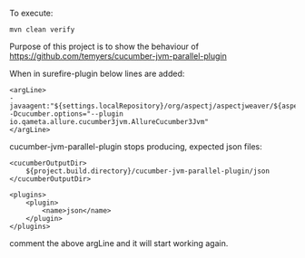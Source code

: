 To execute:

```
mvn clean verify
```

Purpose of this project is to show the behaviour of https://github.com/temyers/cucumber-jvm-parallel-plugin

When in surefire-plugin below lines are added: 

```
<argLine>
-javaagent:"${settings.localRepository}/org/aspectj/aspectjweaver/${aspectj.version}/aspectjweaver-${aspectj.version}.jar"
-Dcucumber.options="--plugin io.qameta.allure.cucumber3jvm.AllureCucumber3Jvm"
</argLine> 
```

cucumber-jvm-parallel-plugin stops producing, expected json files:

```
<cucumberOutputDir>
    ${project.build.directory}/cucumber-jvm-parallel-plugin/json
</cucumberOutputDir>

<plugins>
    <plugin>
        <name>json</name>
    </plugin>
</plugins>
```

comment the above argLine and it will start working again.
